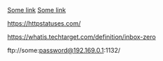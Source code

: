 [Some link](https://facebook.com)
[Some link](http://facebook.com)

https://httpstatuses.com/

https://whatis.techtarget.com/definition/inbox-zero

ftp://some:password@192.169.0.1:1132/
